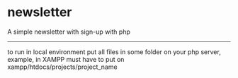# newsletter
A simple newsletter with sign-up with php


---
to run in local environment put all files in some folder on your php server, example, in XAMPP must have to put on xampp/htdocs/projects/project_name
